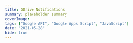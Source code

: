 ```yaml
---
title: GDrive Notifications
summary: placeholder summary
coverImage:
tags: ["Google API", "Google Apps Script", "JavaScript"]
date: "2021-05-28"
hide: true
---
```

